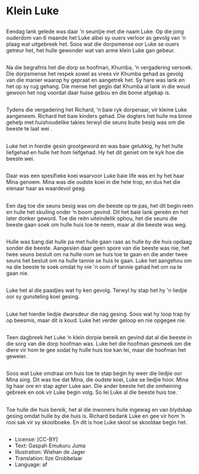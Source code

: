 # Klein Luke

##
Eendag lank gelede was daar ‘n
seuntjie met die naam Luke. Op die
jong ouderdom van 6 maande het
Luke albei sy ouers verloor as
gevolg van ‘n plaag wat uitgebreek
het.
Soos wat die dorpsmense oor Luke
se ouers getreur het, het hulle
gewonder wat van arme klein Luke
gan gebeur.

##
Na die begrafnis het die dorp se
hoofman, Khumba, ‘n vergadering
versoek.
Die dorpsmense het respek sowel
as vrees vir Khumba gehad as
gevolg van die manier waarop hy
gepraat en aangetrek het. Sy hare
was lank en het op sy rug gehang.
Die mense het geglo dat Khumba al
lank in die woud gewoon het nog
voordat daar huise gebou en die
bome afgekap is.

##
Tydens die vergadering het Richard,
‘n baie ryk dorpenaar, vir kleine
Luke aangeneem.
Richard het baie kinders gehad. Die
dogters het hulle ma binne gehelp
met huishoudelike takies terwyl die
seuns buite besig was om die
beeste te laat wei .

##
Luke het in hierdie gesin
grootgeword en was baie gelukkig,
hy het hulle liefgehad en hulle het
hom liefgehad.
Hy het dit geniet om te kyk hoe die
beeste wei.

##
Daar was een spesifieke koei
waarvoor Luke baie life was en hy
het haar Mina genoem.
Mina was die oudste koei in die hele
trop, en dus het die eienaar haar as
waardevol geag.

##
Een dag toe die seuns besig was om
die beeste op te pas, het dit begin
reën en hulle het skuiling onder ‘n
boom gevind.
Dit het baie lank gereën en het later
donker geword.
Toe die reën uiteindelik ophou, het
die seuns die beeste gaan soek om
hulle huis toe te neem, maar al die
beeste was weg.

##
Hulle was bang dat hulle pa met
hulle gaan raas as hulle by die huis
opdaag sonder die beeste.
Aangesien daar geen spore van die
beeste was nie, het twee seuns
besluit om na hulle oom se huis toe
te gaan en die ander twee seuns
het besluit om na hulle tannie se
huis te gaan.
Luke het aangehou om na die
beeste te soek omdat hy nie 'n oom
of tannie gahad het om na te gaan
nie.

##
Luke het al die paadjies wat hy ken
gevolg. Terwyl hy stap het hy 'n
liedjie oor sy gunsteling koei gesing.

##
Luke het hierdie liedjie dwarsdeur
die nag gesing. Soos wat hy loop
trap hy op beesmis, maar dit is
koud.
Luke het verder geloop en nie
opgegee nie.

##
Teen dagbreek het Luke ‘n klein
dorpie bereik en gevind dat al die
beeste in die sorg van die dorp
hoofman was.
Luke het die hoofman gesmeek om
die diere vir hom te gee sodat hy
hulle huis toe kan lei, maar die
hoofman het geweier.

##
Soos wat Luke omdraai om huis toe
te stap begin hy weer die liedjie oor
Mina sing.
Dit was toe dat Mina, die oudste
koei, Luke se liedjie hoor. Mina lig
haar ore en stap agter Luke aan.
Die ander beeste het die omheining
gebreek en ook vir Luke begin volg.
So lei Luke al die beeste huis toe.

##
Toe hulle die huis bereik, het al die inwoners hulle
ingewag en van blydskap gesing omdat hulle by die
huis is.
Richard bedank Luke en gee vir hom ‘n rooi sak vir sy
skoolboeke.
En dit is hoe Luke skool se skooldae begin het.

##
* License: [CC-BY]
* Text: Gaspah Emukuru Juma
* Illustration: Wiehan de Jager
* Translation: Ilze Grobbelaar
* Language: af
